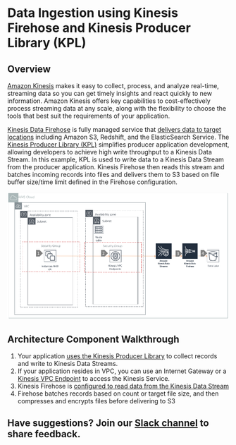 # Data Ingestion using Kinesis Firehose and Kinesis Producer Library \(KPL\)

## Overview

[Amazon Kinesis](https://aws.amazon.com/kinesis/) makes it easy to collect, process, and analyze real-time, streaming data so you can get timely insights and react quickly to new information. Amazon Kinesis offers key capabilities to cost-effectively process streaming data at any scale, along with the flexibility to choose the tools that best suit the requirements of your application.

[Kinesis Data Firehose](https://aws.amazon.com/kinesis/data-firehose/) is fully managed service that [delivers data to target locations](https://docs.aws.amazon.com/firehose/latest/dev/basic-deliver.html) including Amazon S3, Redshift, and the ElasticSearch Service. The [Kinesis Producer Library \(KPL\)](https://github.com/awslabs/amazon-kinesis-producer) simplifies producer application development, allowing developers to achieve high write throughput to a Kinesis Data Stream. In this example, KPL is used to write data to a Kinesis Data Stream from the producer application. Kinesis Firehose then reads this stream and batches incoming records into files and delivers them to S3 based on file buffer size/time limit defined in the Firehose configuration.

![Ingestion using Kinesis Firehose and KPL](../.gitbook/assets/ingestion-kinesis-and-kpl.png)

## Architecture Component Walkthrough

1. Your application [uses the Kinesis Producer Library](https://docs.aws.amazon.com/streams/latest/dev/developing-producers-with-kpl.html) to collect records and write to Kinesis Data Streams.
2. If your application resides in VPC, you can use an Internet Gateway or a [Kinesis VPC Endpoint](https://docs.aws.amazon.com/streams/latest/dev/vpc.html) to access the Kinesis Service.
3. Kinesis Firehose is [configured to read data from the Kinesis Data Stream](https://docs.aws.amazon.com/firehose/latest/dev/writing-with-kinesis-streams.html)
4. Firehose batches records based on count or target file size, and then compresses and encrypts files before delivering to S3

## Have suggestions? Join our [Slack channel](https://join.slack.com/t/cat-cwp4274/shared_invite/zt-e2ztjpgw-Bugw46iXsLbZ~V54AljWsA) to  share feedback.

